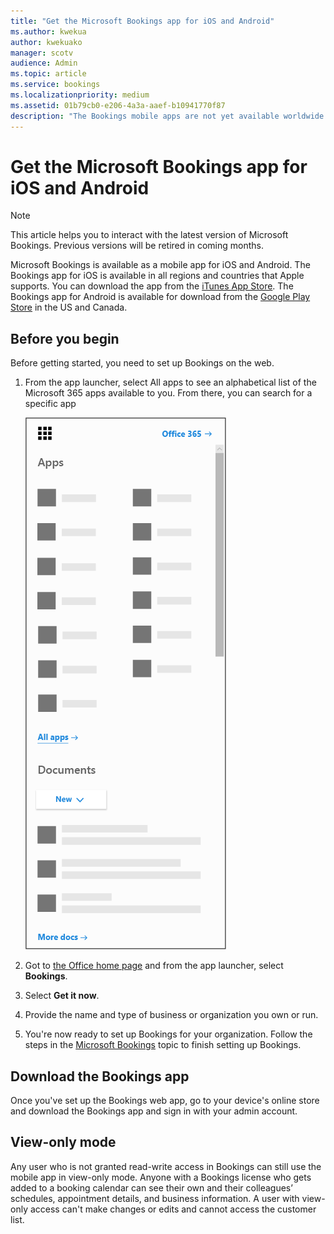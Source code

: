 ```yaml
---
title: "Get the Microsoft Bookings app for iOS and Android"
ms.author: kwekua
author: kwekuako
manager: scotv
audience: Admin
ms.topic: article
ms.service: bookings
ms.localizationpriority: medium
ms.assetid: 01b79cb0-e206-4a3a-aaef-b10941770f87
description: "The Bookings mobile apps are not yet available worldwide. This article lists those locales where the apps are available now."
---
```


# Get the Microsoft Bookings app for iOS and Android

> [!NOTE]
> This article helps you to interact with the latest version of Microsoft Bookings. Previous versions will be retired in coming months.

Microsoft Bookings is available as a mobile app for iOS and Android. The Bookings app for iOS is available in all regions and countries that Apple supports. You can download the app from the [iTunes App Store](https://apps.apple.com/app/microsoft-bookings/id1065657468). The Bookings app for Android is available for download from the [Google Play Store](https://play.google.com/store/apps/details?id=com.microsoft.exchange.bookings) in the US and Canada.

## Before you begin

Before getting started, you need to set up Bookings on the web.

1. From the app launcher, select All apps to see an alphabetical list of the Microsoft 365 apps available to you. From there, you can search for a specific app

   ![Image of app launcher.](../media/bookings-all-apps-launcher.png)

2. Got to [the Office home page](https://office.com) and from the app launcher, select **Bookings**.

3. Select **Get it now**.

4. Provide the name and type of business or organization you own or run.

5. You're now ready to set up Bookings for your organization. Follow the steps in the [Microsoft Bookings](bookings-overview.md) topic to finish setting up Bookings.

## Download the Bookings app

Once you've set up the Bookings web app, go to your device's online store and download the Bookings app and sign in with your admin account.

## View-only mode

Any user who is not granted read-write access in Bookings can still use the mobile app in view-only mode. Anyone with a Bookings license who gets added to a booking calendar can see their own and their colleagues’ schedules, appointment details, and business information. A user with view-only access can't make changes or edits and cannot access the customer list.

